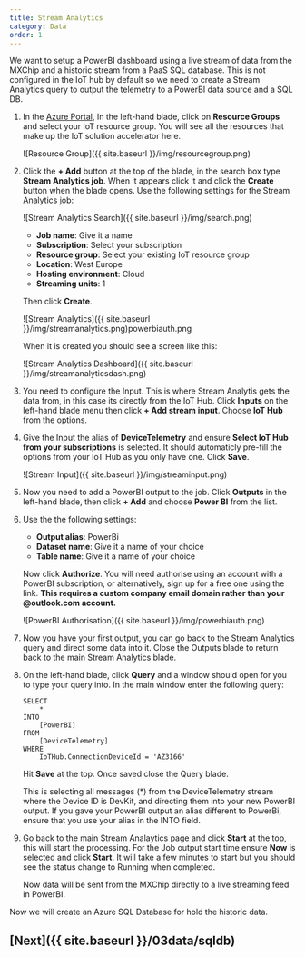 ```yaml
---
title: Stream Analytics
category: Data
order: 1
---
```


We want to setup a PowerBI dashboard using a live stream of data from the MXChip and a historic stream from a PaaS SQL database. This is not configured in the IoT hub by default so we need to create a Stream Analytics query to output the telemetry to a PowerBI data source and a SQL DB.

1. In the [Azure Portal](https://portal.azure.com), In the left-hand blade, click on **Resource Groups** and select your IoT resource group. You will see all the resources that make up the IoT solution accelerator here.

    ![Resource Group]({{ site.baseurl }}/img/resourcegroup.png)

1. Click the **+ Add** button at the top of the blade, in the search box type **Stream Analytics job**. When it appears click it and click the **Create** button when the blade opens. Use the following settings for the Stream Analytics job:

    ![Stream Analytics Search]({{ site.baseurl }}/img/search.png)

    - **Job name**: Give it a name
    - **Subscription**: Select your subscription
    - **Resource group**: Select your existing IoT resource group
    - **Location**: West Europe
    - **Hosting environment**: Cloud
    - **Streaming units**: 1  

    Then click **Create**.

    ![Stream Analytics]({{ site.baseurl }}/img/streamanalytics.png)powerbiauth.png

    When it is created you should see a screen like this:

    ![Stream Analytics Dashboard]({{ site.baseurl }}/img/streamanalyticsdash.png)  

1. You need to configure the Input. This is where Stream Analytis gets the data from, in this case its directly from the IoT Hub. Click **Inputs** on the left-hand blade menu then click **+ Add stream input**. Choose **IoT Hub** from the options.

1. Give the Input the alias of **DeviceTelemetry** and ensure **Select IoT Hub from your subscriptions** is selected. It should automaticly pre-fill the options from your IoT Hub as you only have one. Click **Save**.

    ![Stream Input]({{ site.baseurl }}/img/streaminput.png)

1. Now you need to add a PowerBI output to the job. Click **Outputs** in the left-hand blade, then click **+ Add** and choose **Power BI** from the list.

1. Use the the following settings:

    - **Output alias**: PowerBi
    - **Dataset name**: Give it a name of your choice
    - **Table name**: Give it a name of your choice 

    Now click **Authorize**. You will need authorise using an account with a PowerBI subscription, or alternatively, sign up for a free one using the link. **This requires a custom company email domain rather than your @outlook.com account.**

    ![PowerBI Authorisation]({{ site.baseurl }}/img/powerbiauth.png)

1. Now you have your first output, you can go back to the Stream Analytics query and direct some data into it. Close the Outputs blade to return back to the main Stream Analytics blade.

1. On the left-hand blade, click **Query** and a window should open for you to type your query into. In the main window enter the following query:

    ```
    SELECT
        *
    INTO
        [PowerBI]
    FROM
        [DeviceTelemetry]
    WHERE
        IoTHub.ConnectionDeviceId = 'AZ3166'
    ```

    Hit **Save** at the top. Once saved close the Query blade.

    This is selecting all messages (*) from the DeviceTelemetry stream where the Device ID is DevKit, and directing them into your new PowerBI output. If you gave your PowerBI output an alias different to PowerBi, ensure that you use your alias in the INTO field.

1. Go back to the main Stream Analaytics page and click **Start** at the top, this will start the processing. For the Job output start time ensure **Now** is selected and click **Start**. It will take a few minutes to start but you should see the status change to Running when completed.

    Now data will be sent from the MXChip directly to a live streaming feed in PowerBI.

Now we will create an Azure SQL Database for hold the historic data.

## [Next]({{ site.baseurl }}/03data/sqldb)